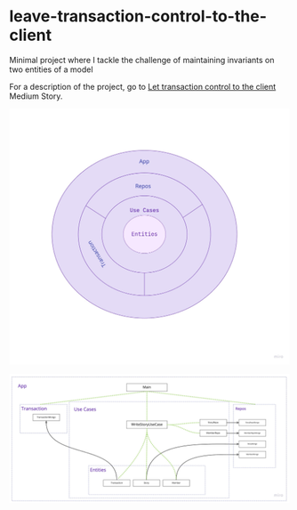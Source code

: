 # leave-transaction-control-to-the-client
Minimal project where I tackle the challenge of maintaining invariants on two entities of a model

For a description of the project, go to [Let transaction control to the client](https://medium.com/@fernandoamartin) Medium Story.

![Layererd Architecture](https://github.com/SenhorCastor/leave-transaction-control-to-the-client/blob/main/readme/LayeredArchitectureLet.jpg)

![UML Diagram](https://github.com/SenhorCastor/leave-transaction-control-to-the-client/blob/main/readme/UMLLet.jpg)

